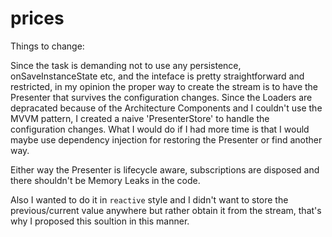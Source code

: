# prices

Things to change:

Since the task is demanding not to use any persistence, onSaveInstanceState etc, and the inteface is pretty straightforward and restricted, 
in my opinion the proper way to create the stream is to have the Presenter that survives the configuration changes. Since the Loaders are depracated because of the
Architecture Components and I couldn't use the MVVM pattern, I created a naive 'PresenterStore' to handle the configuration changes. What I would do if I had more time
is that I would maybe use dependency injection for restoring the Presenter or find another way.

Either way the Presenter is lifecycle aware, subscriptions are disposed and there shouldn't be Memory Leaks in the code.

Also I wanted to do it in `reactive` style and I didn't want to store the previous/current value anywhere but rather obtain it from the stream, that's why I proposed
this soultion in this manner.

